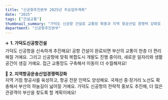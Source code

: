 ```yaml
---
title: "신공항추진본부 2025년 주요업무계획"
date: "2025"
tags: ["건설교통"]
thumbnail_summary: "가덕도 신공항 건설로 교통망 확충과 지역 항공산업 경쟁력 강화로 시민이 체감하는 변화!"
department: "신공항추진본부"
---
```


✈️ **1. 가덕도신공항건설**  
가덕도 신공항을 신속하게 추진해요! 공항 건설이 완료되면 부산의 교통이 한층 더 편리해질 거예요. 그리고 신공항에 맞춰 복합도시 개발도 진행 중이라, 새로운 일자리와 생활 공간이 생길 거예요. 접근 교통망도 구축해서 이동이 더 수월해져요!

🚀 **2. 지역항공운송산업경쟁력강화**  
지역 거점 항공사를 육성하고, 항공 전문 인력도 양성해요. 국제선 중·장거리 노선도 확충해서 부산의 하늘길이 넓어질 거예요. 가덕도 신공항의 전략적 홍보도 추진해, 더 많은 관광객이 부산을 찾도록 할 계획이에요!